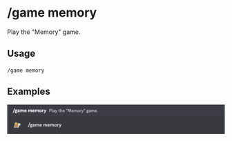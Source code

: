 # /game memory

Play the "Memory" game.

## Usage

```
/game memory
```

## Examples

<img src="../../_media/examples/game/memory-0.png" class="prettier" draggable="false">